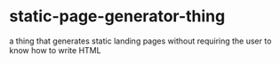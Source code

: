 # static-page-generator-thing
a thing that generates static landing pages without requiring the user to know how to write HTML
